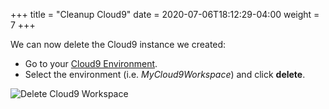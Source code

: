 +++
title = "Cleanup Cloud9"
date =  2020-07-06T18:12:29-04:00
weight = 7
+++

We can now delete the Cloud9 instance we created:

- Go to your [Cloud9 Environment](https://console.aws.amazon.com/cloud9/home).
- Select the environment (i.e. _MyCloud9Workspace_) and click **delete**.

![Delete Cloud9 Workspace](/images/Delete-Cloud9workspace.png)
